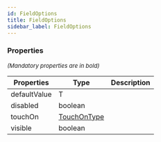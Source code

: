 ```yaml
---
id: FieldOptions
title: FieldOptions
sidebar_label: FieldOptions
---
```




### Properties

<font size="2"><i>(Mandatory properties are in bold)</i></font>

| Properties | Type | Description |
| --------- | ---- | ----------- |
| defaultValue | T |  |
| disabled | boolean |  |
| touchOn | [TouchOnType](/framework-api/types/TouchOnType.md) |  |
| visible | boolean |  |
